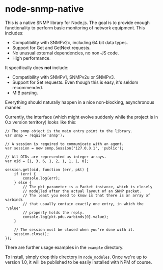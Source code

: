 node-snmp-native
================

This is a native SNMP library for Node.js. The goal is to provide
enough functionality to perform basic monitoring of network equipment. This
includes:

 - Compatibility with SNMPv2c, including 64 bit data types.
 - Support for Get and GetNext requests.
 - No unusual external dependencies, no non-JS code.
 - High performance.

It specifically does **not** include:

 - Compatibility with SNMPv1, SNMPv2u or SNMPv3.
 - Support for Set requests. Even though this is easy, it's seldom recommended.
 - MIB parsing.

Everything should naturally happen in a nice non-blocking, asynchronous manner.

Currently, the interface (which might evolve suddenly while the project is in
0.x version territory) looks like this:

    // The snmp object is the main entry point to the library.
    var snmp = require('snmp');
    
    // A session is required to communicate with an agent.
    var session = new snmp.Session('127.0.0.1', 'public');
    
    // All OIDs are represented as integer arrays.
    var oid = [1, 3, 6, 1, 2, 1, 1, 1, 0];
    
    session.get(oid, function (err, pkt) {
        if (err) {
            console.log(err);
        } else {
            // The pkt parameter is a Packet instance, which is closely
            // modelled after the actual layout of an SNMP packet.
            // The least you need to know is that there is an array of varbinds
            // that usually contain exactly one entry, in which the 'value'
            // property holds the reply.
            console.log(pkt.pdu.varbinds[0].value);
        }
    
        // The session must be closed when you're done with it.
        session.close();
    });

There are further usage examples in the `example` directory.

To install, simply drop this directory in `node_modules`. Once we're up to
version 1.0, it will be published to be easily installed with NPM of course.


